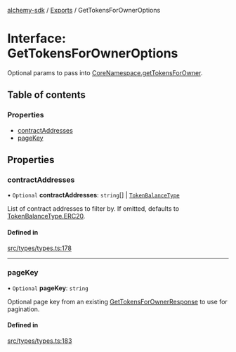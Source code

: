 [alchemy-sdk](../README.md) / [Exports](../modules.md) / GetTokensForOwnerOptions

# Interface: GetTokensForOwnerOptions

Optional params to pass into [CoreNamespace.getTokensForOwner](../classes/CoreNamespace.md#gettokensforowner).

## Table of contents

### Properties

- [contractAddresses](GetTokensForOwnerOptions.md#contractaddresses)
- [pageKey](GetTokensForOwnerOptions.md#pagekey)

## Properties

### contractAddresses

• `Optional` **contractAddresses**: `string`[] \| [`TokenBalanceType`](../enums/TokenBalanceType.md)

List of contract addresses to filter by. If omitted, defaults to
[TokenBalanceType.ERC20](../enums/TokenBalanceType.md#erc20).

#### Defined in

[src/types/types.ts:178](https://github.com/alchemyplatform/alchemy-sdk-js/blob/340ad5a/src/types/types.ts#L178)

___

### pageKey

• `Optional` **pageKey**: `string`

Optional page key from an existing [GetTokensForOwnerResponse](GetTokensForOwnerResponse.md) to use for
pagination.

#### Defined in

[src/types/types.ts:183](https://github.com/alchemyplatform/alchemy-sdk-js/blob/340ad5a/src/types/types.ts#L183)
